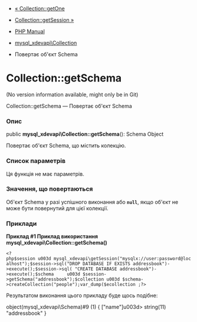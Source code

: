 - [« Collection::getOne](mysql-xdevapi-collection.getone.md)
- [Collection::getSession »](mysql-xdevapi-collection.getsession.md)

- [PHP Manual](index.md)
- [mysql_xdevapi\Collection](class.mysql-xdevapi-collection.md)
- Повертає об'єкт Schema

# Collection::getSchema

(No version information available, might only be in Git)

Collection::getSchema — Повертає об'єкт Schema

### Опис

public **mysql_xdevapi\Collection::getSchema**(): Schema Object

Повертає об'єкт Schema, що містить колекцію.

### Список параметрів

Ця функція не має параметрів.

### Значення, що повертаються

Об'єкт Schema у разі успішного виконання або **`null`**, якщо об'єкт
не може бути повернутий для цієї колекції.

### Приклади

**Приклад #1 Приклад використання
**mysql_xdevapi\Collection::getSchema()****

` <?php$session u003d mysql_xdevapi\getSession("mysqlx://user:password@localhost");$session->sql("DROP DATABASE IF EXISTS addressbook")->execute();$session->sql( "CREATE DATABASE addressbook")->execute();$schema     u003d $session->getSchema("addressbook");$collection u003d $schema->createCollection("people");var_dump($ecollection ;?> `

Результатом виконання цього прикладу буде щось подібне:

object(mysql_xdevapi\Schema)#9 (1) {
["name"]u003d>
string(11) "addressbook"
}
